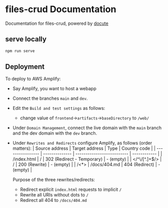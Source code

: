 # files-crud Documentation

Documentation for files-crud, powered by [docute](https://docute.egoist.dev/)

## serve locally
```sh
npm run serve
```

## Deployment
To deploy to AWS Amplify:
* Say Amplify, you want to host a webapp
* Connect the branches `main` and `dev`.
* Edit the `Build and test settings` as follows:
  * change value of `frontend`->`artifacts`->`baseDirectory` to `/web/`
* Under `Domain Management`, connect the live domain with the `main` branch and the dev domain with the `dev` branch.
* Under `Rewrites and Redirects` configure Amplify, as follows (order matters):
  | Source address   | Target address | Type                       | Country code |
  | ---------------- | -------------- | -------------------------- | ------------ |
  | /index.html	     | /	          | 302 (Redirect - Temporary) | - (empty)    |
  | </\^\\/[\^.]+$/> | /              |	200 (Rewrite)	           | - (empty)    |
  | /<*>	           | /docs/404.md | 404 (Redirect)             | - (empty)    |

  Purpose of the three rewrites/redirects:
  * Redirect explicit `index.html` requests to implicit `/`
  * Rewrite all URIs without dots to `/`
  * Redirect all 404 to `/docs/404.md`

